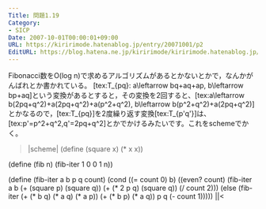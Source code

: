 ```yaml
---
Title: 問題1.19
Category:
- SICP
Date: 2007-10-01T00:00:01+09:00
URL: https://kiririmode.hatenablog.jp/entry/20071001/p2
EditURL: https://blog.hatena.ne.jp/kiririmode/kiririmode.hatenablog.jp/atom/entry/8454420450078216656
---
```



Fibonacci数をO(log n)で求めるアルゴリズムがあるとかないとかで，なんかがんばれとか書かれている。
[tex:T_{pq}: a\leftarrow bq+aq+ap, b\leftarrow bp+aq]という変換があるとすると，その変換を2回すると、[tex:a\leftarrow b(2pq+q^2)+a(2pq+q^2)+a(p^2+q^2), b\leftarrow b(p^2+q^2)+a(2pq+q^2)]とかなるので，[tex:T_{pq}]を2度繰り返す変換[tex:T_{p'q'}]は、[tex:p'=p^2+q^2,q'=2pq+q^2]とかでかけるみたいです。これをschemeでかく。

>|scheme|
(define (square x) (* x x))

(define (fib n)
  (fib-iter 1 0 0 1 n))

(define (fib-iter a b p q count)
  (cond ((= count 0) b)
	((even? count)
	 (fib-iter a
		   b
		   (+ (square p) (square q))
		   (+ (* 2 p q) (square q))
		   (/ count 2)))
	(else (fib-iter (+ (* b q) (* a q) (* a p))
			(+ (* b p) (* a q))
			p
			q
			(- count 1)))))
||<

